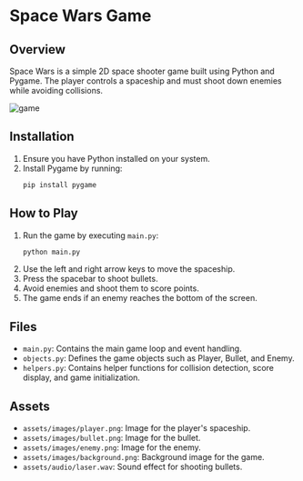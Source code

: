 # Space Wars Game

## Overview
Space Wars is a simple 2D space shooter game built using Python and Pygame. The player controls a spaceship and must shoot down enemies while avoiding collisions.

![game](image.png)

## Installation
1. Ensure you have Python installed on your system.
2. Install Pygame by running:
    ```sh
    pip install pygame
    ```

## How to Play
1. Run the game by executing `main.py`:
    ```sh
    python main.py
    ```
2. Use the left and right arrow keys to move the spaceship.
3. Press the spacebar to shoot bullets.
4. Avoid enemies and shoot them to score points.
5. The game ends if an enemy reaches the bottom of the screen.

## Files
- `main.py`: Contains the main game loop and event handling.
- `objects.py`: Defines the game objects such as Player, Bullet, and Enemy.
- `helpers.py`: Contains helper functions for collision detection, score display, and game initialization.

## Assets
- `assets/images/player.png`: Image for the player's spaceship.
- `assets/images/bullet.png`: Image for the bullet.
- `assets/images/enemy.png`: Image for the enemy.
- `assets/images/background.png`: Background image for the game.
- `assets/audio/laser.wav`: Sound effect for shooting bullets.